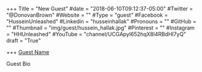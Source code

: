 +++
Title = "New Guest"
#date = "2018-06-10T09:12:37-05:00"
#Twitter = "@DonovanBrown"
#Website = ""
#Type = "guest"
#Facebook = "HusseinUnleashed"
#Linkedin = "husseinhallak"
#Pronouns = ""
#GitHub = ""
#Thumbnail = "img/guest/hussein_hallak.jpg"
#Pinterest = ""
#Instagram = "HHUnleashed"
#YouTube = "channel/UCGApyl652hqX8l4RBdHI7yQ"
draft = "True"

+++
[Guest Name](LinkedIn)

Guest Bio
